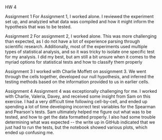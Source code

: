 HW 4

Assignment 1
For Assignment 1, I worked alone. I reviewed the experiment set up, and analyzied what data was compiled and how it might inform the hypothesis that was to be tested. 

Assignment 2
For assignment 2, I worked alone. This was more challenging than expected, as I do not have a lot of experience parsing through scientific research. Additionally, most of the experiments used multiple types of statistical analysis, and so it was tricky to isolate one specific test for my analysis. I did my best, but am still a bit unsure when it comes to the myriad options for statistical tests and how to classify them properly

Assignment 3
I worked with Charlie Moffett on assignment 3. We went through the cells together, developed our null hypothesis, and inferred the testing methods based on the information provided to us in earlier cells. 

Assignment 4
Assignment 4 was exceptionally challenging for me. I worked with Charlie, Valeria, Davey, and received some insight from Sam on this exercise. I had a very difficult time following cell-by-cell, and ended up spending a lot of time developing incorrect test variables for the Spearman and Pearson's tests. Sam ultimately helped me figure out what was to be tested, and how to get the data formatted properly. I also had some trouble determining what was expected -- the write up in GitHub indicated that we just had to run the tests, but the notebook showed various plots, which ended up confusing me. 
